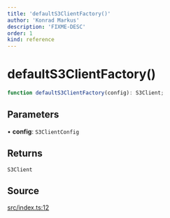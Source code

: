 ```yaml
---
title: 'defaultS3ClientFactory()'
author: 'Konrad Markus'
description: 'FIXME-DESC'
order: 1
kind: reference
---
```


# defaultS3ClientFactory()

```ts
function defaultS3ClientFactory(config): S3Client;
```

## Parameters

• **config**: `S3ClientConfig`

## Returns

`S3Client`

## Source

[src/index.ts:12](https://github.com/konkerdotdev/aws-client-effect-s3/blob/3f8e0eff075dd69bba1d17c99a6862f1e6b4d974/src/index.ts#L12)
